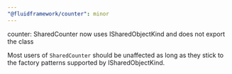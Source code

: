 ```yaml
---
"@fluidframework/counter": minor
---
```


counter: SharedCounter now uses ISharedObjectKind and does not export the class

Most users of `SharedCounter` should be unaffected as long as they stick to the factory patterns supported by ISharedObjectKind.
